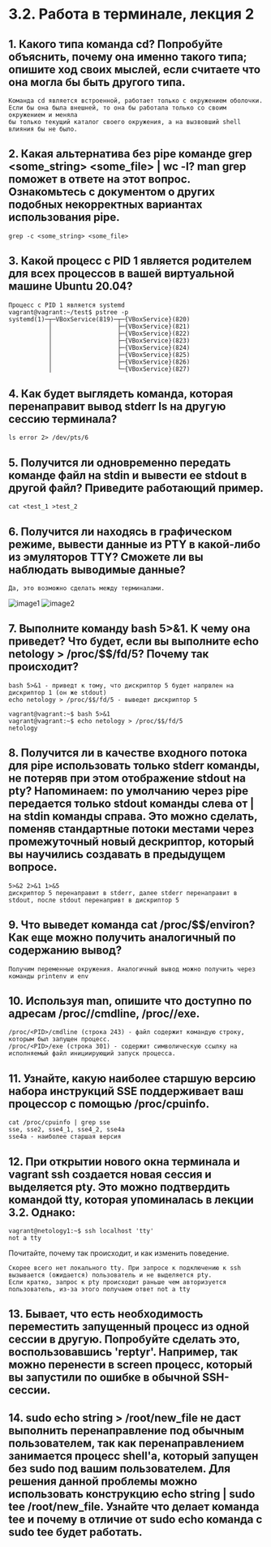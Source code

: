 # 3.2. Работа в терминале, лекция 2


## 1. Какого типа команда cd? Попробуйте объяснить, почему она именно такого типа; опишите ход своих мыслей, если считаете что она могла бы быть другого типа.
    Команда cd является встроенной, работает только с окружением оболочки. 
    Если бы она была внешней, то она бы работала только со своим окружением и меняла 
    бы только текущий каталог своего окружения, а на вызвовший shell влияния бы не было. 

## 2. Какая альтернатива без pipe команде grep <some_string> <some_file> | wc -l? man grep поможет в ответе на этот вопрос. Ознакомьтесь с документом о других подобных некорректных вариантах использования pipe.
    grep -c <some_string> <some_file>

## 3. Какой процесс с PID 1 является родителем для всех процессов в вашей виртуальной машине Ubuntu 20.04?
    Процесс с PID 1 является systemd
    vagrant@vagrant:~/test$ pstree -p
    systemd(1)─┬─VBoxService(819)─┬─{VBoxService}(820)
               │                  ├─{VBoxService}(821)
               │                  ├─{VBoxService}(822)
               │                  ├─{VBoxService}(823)
               │                  ├─{VBoxService}(824)
               │                  ├─{VBoxService}(825)
               │                  ├─{VBoxService}(826)
               │                  └─{VBoxService}(827)

## 4. Как будет выглядеть команда, которая перенаправит вывод stderr ls на другую сессию терминала?
    ls error 2> /dev/pts/6

## 5. Получится ли одновременно передать команде файл на stdin и вывести ее stdout в другой файл? Приведите работающий пример.
    cat <test_1 >test_2

## 6. Получится ли находясь в графическом режиме, вывести данные из PTY в какой-либо из эмуляторов TTY? Сможете ли вы наблюдать выводимые данные?
    Да, это возможно сделать между терминалами.
    
   ![image1](https://i.ibb.co/VNjGv45/image.png)
   ![image2](https://i.ibb.co/5619NBn/image.png)

## 7. Выполните команду bash 5>&1. К чему она приведет? Что будет, если вы выполните echo netology > /proc/$$/fd/5? Почему так происходит?
    bash 5>&1 - приведт к тому, что дискриптор 5 будет напрвлен на дискриптор 1 (он же stdout)
    echo netology > /proc/$$/fd/5 - выведет дискриптор 5
    
    vagrant@vagrant:~$ bash 5>&1
    vagrant@vagrant:~$ echo netology > /proc/$$/fd/5
    netology
    

## 8. Получится ли в качестве входного потока для pipe использовать только stderr команды, не потеряв при этом отображение stdout на pty? Напоминаем: по умолчанию через pipe передается только stdout команды слева от | на stdin команды справа. Это можно сделать, поменяв стандартные потоки местами через промежуточный новый дескриптор, который вы научились создавать в предыдущем вопросе.
    5>&2 2>&1 1>&5
    дискриптор 5 перенаправит в stderr, далее stderr перенаправит в stdout, после stdout перенапривт в дискриптор 5
## 9. Что выведет команда cat /proc/$$/environ? Как еще можно получить аналогичный по содержанию вывод?
    Получим переменные окружения. Аналогичный вывод можно получить через команды printenv и env

## 10. Используя man, опишите что доступно по адресам /proc/<PID>/cmdline, /proc/<PID>/exe.
    /proc/<PID>/cmdline (строка 243) - файл содержит командую строку, которым был запущен процесс. 
    /proc/<PID>/exe (строка 301) - содержит символическую ссылку на исполняемый файл инициирующий запуск процесса.
    
## 11. Узнайте, какую наиболее старшую версию набора инструкций SSE поддерживает ваш процессор с помощью /proc/cpuinfo.
    cat /proc/cpuinfo | grep sse
    sse, sse2, sse4_1, sse4_2, sse4a
    sse4a - наиболее старшая версия
    
## 12. При открытии нового окна терминала и vagrant ssh создается новая сессия и выделяется pty. Это можно подтвердить командой tty, которая упоминалась в лекции 3.2. Однако:

    vagrant@netology1:~$ ssh localhost 'tty'
    not a tty
    
Почитайте, почему так происходит, и как изменить поведение.
    
    Скорее всего нет локального tty. При запросе к подключению к ssh вызывается (ожидается) пользователь и не выделяется pty. 
    Если кратко, запрос к pty происходит раньше чем авторизуется пользователь, из-за этого получаем ответ not a tty

## 13. Бывает, что есть необходимость переместить запущенный процесс из одной сессии в другую. Попробуйте сделать это, воспользовавшись 'reptyr'. Например, так можно перенести в screen процесс, который вы запустили по ошибке в обычной SSH-сессии.

## 14. sudo echo string > /root/new_file не даст выполнить перенаправление под обычным пользователем, так как перенаправлением занимается процесс shell'а, который запущен без sudo под вашим пользователем. Для решения данной проблемы можно использовать конструкцию echo string | sudo tee /root/new_file. Узнайте что делает команда tee и почему в отличие от sudo echo команда с sudo tee будет работать.
